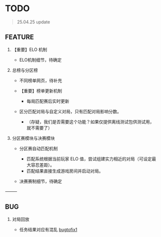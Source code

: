 # TODO 

> 25.04.25 update

## FEATURE

1. 【重要】ELO 机制

   - ELO机制细节，待确定

2. 总榜与分区榜

	- 不同榜单网页，待补充

	- 【重要】榜单更新机制
	   - 每局匹配赛后实时更新

   - 区分匹配对局与自定义对局，只有匹配对局影响分数。
      - （存疑，我们是否需要这个功能？如果仅提供离线测试包供测试用，就不需要了）

3. 分区赛模块与决赛模块

   - 分区赛自动匹配机制
      - 匹配系统根据当前玩家 ELO 值，尝试组建实力相近的对局（可设定最大容忍差距）。
      - 匹配结果直接生成游戏房间并启动对局。

   - 决赛赛制细节，待确定

⸻

## BUG

1. 对局回放

   - 任务结果对应有混乱
      [bugtofix1](pictures/bugtofix1.png)
